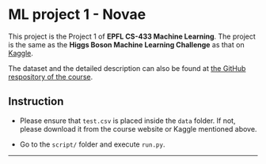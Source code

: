 # ML project 1 - Novae
This project is the Project 1 of **EPFL CS-433 Machine Learning**. The project is the same as the **Higgs Boson Machine Learning Challenge** as that on [Kaggle](https://www.kaggle.com/c/higgs-boson).

The dataset and the detailed description can also be found at [the GitHub respository of the course](https://github.com/epfml/ML_course/tree/master/projects/project1).

## Instruction
* Please ensure that `test.csv` is placed inside the `data` folder. If not, please download it from the course website or Kaggle mentioned above.

* Go to the `script/` folder and execute `run.py`.

---
